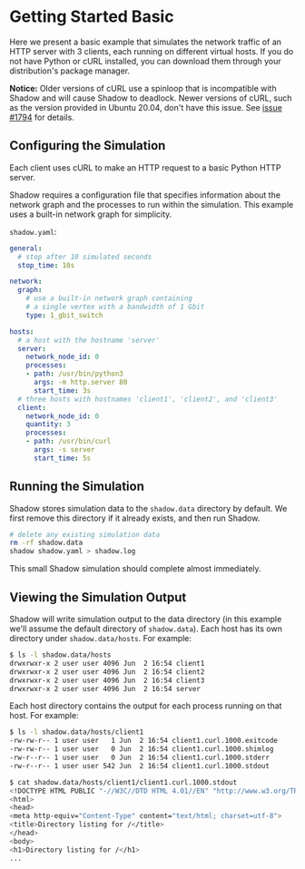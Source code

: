# Getting Started Basic

Here we present a basic example that simulates the network traffic of an HTTP
server with 3 clients, each running on different virtual hosts. If you do not
have Python or cURL installed, you can download them through your distribution's
package manager.

**Notice:** Older versions of cURL use a spinloop that is incompatible with
Shadow and will cause Shadow to deadlock. Newer versions of cURL, such as the
version provided in Ubuntu 20.04, don't have this issue. See [issue
\#1794](https://github.com/shadow/shadow/issues/1794) for details.

## Configuring the Simulation

Each client uses cURL to make an HTTP request to a basic Python HTTP server.

Shadow requires a configuration file that specifies information about the
network graph and the processes to run within the simulation. This example
uses a built-in network graph for simplicity.

`shadow.yaml`:

```yaml
general:
  # stop after 10 simulated seconds
  stop_time: 10s

network:
  graph:
    # use a built-in network graph containing
    # a single vertex with a bandwidth of 1 Gbit
    type: 1_gbit_switch

hosts:
  # a host with the hostname 'server'
  server:
    network_node_id: 0
    processes:
    - path: /usr/bin/python3
      args: -m http.server 80
      start_time: 3s
  # three hosts with hostnames 'client1', 'client2', and 'client3'
  client:
    network_node_id: 0
    quantity: 3
    processes:
    - path: /usr/bin/curl
      args: -s server
      start_time: 5s
```

## Running the Simulation

Shadow stores simulation data to the `shadow.data` directory by default. We
first remove this directory if it already exists, and then run Shadow.

```bash
# delete any existing simulation data
rm -rf shadow.data
shadow shadow.yaml > shadow.log
```

This small Shadow simulation should complete almost immediately.

## Viewing the Simulation Output

Shadow will write simulation output to the data directory (in this example we'll
assume the default directory of `shadow.data`). Each host has its own directory
under `shadow.data/hosts`. For example:

```bash
$ ls -l shadow.data/hosts
drwxrwxr-x 2 user user 4096 Jun  2 16:54 client1
drwxrwxr-x 2 user user 4096 Jun  2 16:54 client2
drwxrwxr-x 2 user user 4096 Jun  2 16:54 client3
drwxrwxr-x 2 user user 4096 Jun  2 16:54 server
```

Each host directory contains the output for each process running on that host. For example:

```bash
$ ls -l shadow.data/hosts/client1
-rw-rw-r-- 1 user user   1 Jun  2 16:54 client1.curl.1000.exitcode
-rw-rw-r-- 1 user user   0 Jun  2 16:54 client1.curl.1000.shimlog
-rw-r--r-- 1 user user   0 Jun  2 16:54 client1.curl.1000.stderr
-rw-r--r-- 1 user user 542 Jun  2 16:54 client1.curl.1000.stdout

$ cat shadow.data/hosts/client1/client1.curl.1000.stdout
<!DOCTYPE HTML PUBLIC "-//W3C//DTD HTML 4.01//EN" "http://www.w3.org/TR/html4/strict.dtd">
<html>
<head>
<meta http-equiv="Content-Type" content="text/html; charset=utf-8">
<title>Directory listing for /</title>
</head>
<body>
<h1>Directory listing for /</h1>
...
```
